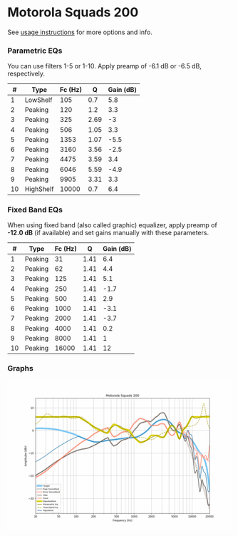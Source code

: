 # Motorola Squads 200
See [usage instructions](https://github.com/jaakkopasanen/AutoEq#usage) for more options and info.

### Parametric EQs
You can use filters 1-5 or 1-10. Apply preamp of -6.1 dB or -6.5 dB, respectively.

|   # | Type      |   Fc (Hz) |    Q |   Gain (dB) |
|-----|-----------|-----------|------|-------------|
|   1 | LowShelf  |       105 | 0.7  |         5.8 |
|   2 | Peaking   |       120 | 1.2  |         3.3 |
|   3 | Peaking   |       325 | 2.69 |        -3   |
|   4 | Peaking   |       506 | 1.05 |         3.3 |
|   5 | Peaking   |      1353 | 1.07 |        -5.5 |
|   6 | Peaking   |      3160 | 3.56 |        -2.5 |
|   7 | Peaking   |      4475 | 3.59 |         3.4 |
|   8 | Peaking   |      6046 | 5.59 |        -4.9 |
|   9 | Peaking   |      9905 | 3.31 |         3.3 |
|  10 | HighShelf |     10000 | 0.7  |         6.4 |

### Fixed Band EQs
When using fixed band (also called graphic) equalizer, apply preamp of **-12.0 dB** (if available) and set gains manually with these parameters.

|   # | Type    |   Fc (Hz) |    Q |   Gain (dB) |
|-----|---------|-----------|------|-------------|
|   1 | Peaking |        31 | 1.41 |         6.4 |
|   2 | Peaking |        62 | 1.41 |         4.4 |
|   3 | Peaking |       125 | 1.41 |         5.1 |
|   4 | Peaking |       250 | 1.41 |        -1.7 |
|   5 | Peaking |       500 | 1.41 |         2.9 |
|   6 | Peaking |      1000 | 1.41 |        -3.1 |
|   7 | Peaking |      2000 | 1.41 |        -3.7 |
|   8 | Peaking |      4000 | 1.41 |         0.2 |
|   9 | Peaking |      8000 | 1.41 |         1   |
|  10 | Peaking |     16000 | 1.41 |        12   |

### Graphs
![](./Motorola%20Squads%20200.png)
